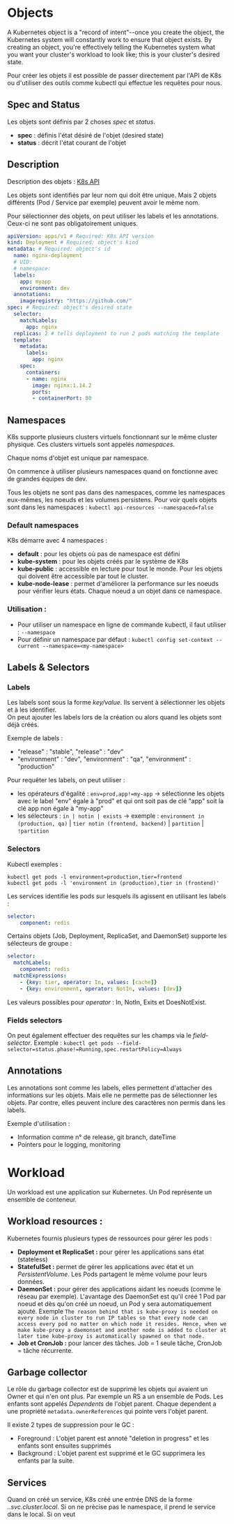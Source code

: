 # ObjectsA Kubernetes object is a "record of intent"--once you create the object, the Kubernetes system will constantly work to ensure that object exists. By creating an object, you're effectively telling the Kubernetes system what you want your cluster's workload to look like; this is your cluster's desired state.Pour créer les objets il est possible de passer directement par l'API de K8s ou d'utiliser des outils comme kubectl qui effectue les requêtes pour nous.## Spec and StatusLes objets sont définis par 2 choses *spec* et *status*.* **spec** : définis l'état désiré de l'objet (desired state)* **status** : décrit l'état courant de l'objet## DescriptionDescription des objets : [K8s API](https://kubernetes.io/docs/reference/generated/kubernetes-api/v1.21/)Les objets sont identifiés par leur nom qui doit être unique. Mais 2 objets différents (Pod / Service par exemple) peuvent avoir le même nom.Pour sélectionner des objets, on peut utiliser les labels et les annotations. Ceux-ci ne sont pas obligatoirement uniques.```yamlapiVersion: apps/v1 # Required: K8s API versionkind: Deployment # Required: object's kindmetadata: # Required: object's id  name: nginx-deployment  # UID:  # namespace:  labels:    app: myapp    environment: dev  annotations:    imageregistry: "https://github.com/"spec: # Required: object's desired state  selector:    matchLabels:      app: nginx  replicas: 2 # tells deployment to run 2 pods matching the template  template:    metadata:      labels:        app: nginx    spec:      containers:      - name: nginx        image: nginx:1.14.2        ports:        - containerPort: 80```## NamespacesK8s supporte plusieurs clusters virtuels fonctionnant sur le même cluster physique. Ces clusters virtuels sont appelés *namespaces*.Chaque noms d'objet est unique par namespace.On commence à utiliser plusieurs namespaces quand on fonctionne avec de grandes équipes de dev.Tous les objets ne sont pas dans des namespaces, comme les namespaces eux-mêmes, les noeuds et les volumes persistens.Pour voir quels objets sont dans les namespaces : ``kubectl api-resources --namespaced=false``### Default namespacesK8s démarre avec 4 namespaces :* **default** : pour les objets où pas de namespace est défini* **kube-system** : pour les objets créés par le système de K8s* **kube-public** : accessible en lecture pour tout le monde. Pour les objets qui doivent être accessible par tout le cluster.* **kube-node-lease** : permet d'améliorer la performance sur les noeuds pour vérifier leurs états. Chaque noeud a un objet dans ce namespace.### Utilisation :* Pour utiliser un namespace en ligne de commande kubectl, il faut utiliser : ``--namespace``* Pour définir un namespace par défaut : ``kubectl config set-context --current --namespace=<my-namespace>``## Labels & Selectors### LabelsLes labels sont sous la forme *key/value*. Ils servent à sélectionner les objets et à les identifier. <br/>On peut ajouter les labels lors de la création ou alors quand les objets sont déjà créés.Exemple de labels :* "release" : "stable", "release" : "dev"* "environment" : "dev", "environment" : "qa", "environment" : "production"Pour requêter les labels, on peut utiliser : * les opérateurs d'égalité : ``env=prod,app!=my-app`` -> sélectionne les objets avec le label "env" égale à "prod" et qui ont soit pas de clé "app" soit la clé app non égale à "my-app"* les sélecteurs : ``in | notin | exists`` -> exemple : ``environment in (production, qa)`` | ``tier notin (frontend, backend)`` | ``partition`` | ``!partition``### SelectorsKubectl exemples :```kubectl get pods -l environment=production,tier=frontendkubectl get pods -l 'environment in (production),tier in (frontend)'``` Les services identifie les pods sur lesquels ils agissent en utilisant les labels :```yamlselector:    component: redis```Certains objets (Job, Deployment, ReplicaSet, and DaemonSet) supporte les sélecteurs de groupe :```yamlselector:  matchLabels:    component: redis  matchExpressions:    - {key: tier, operator: In, values: [cache]}    - {key: environment, operator: NotIn, values: [dev]}```Les valeurs possibles pour *operator* : In, NotIn, Exits et DoesNotExist.### Fields selectorsOn peut également effectuer des requêtes sur les champs via le *field-selector*. Exemple :``kubectl get pods --field-selector=status.phase!=Running,spec.restartPolicy=Always``## AnnotationsLes annotations sont comme les labels, elles permettent d'attacher des informations sur les objets. Mais elle ne permette pas de sélectionner les objets.Par contre, elles peuvent inclure des caractères non permis dans les labels.Exemple d'utilisation : * Information comme n° de release, git branch, dateTime* Pointers pour le logging, monitoring# WorkloadUn workload est une application sur Kubernetes. Un Pod représente un ensemble de conteneur.## Workload resources :Kubernetes fournis plusieurs types de ressources pour gérer les pods :* **Deployment et ReplicaSet :** pour gérer les applications sans état (stateless)* **StatefulSet :** permet de gérer les applications avec état et un *PersistentVolume*. Les Pods partagent le même volume pour leurs données.* **DaemonSet :** pour gérer des applications aidant les noeuds (comme le réseau par exemple). L'avantage des DaemonSet est qu'il créé 1 Pod par noeud et dès qu'on créé un noeud, un Pod y sera automatiquement ajouté. Exemple ``The reason behind that is kube-proxy is needed on every node in cluster to run IP tables so that every node can access every pod no matter on which node it resides. Hence, when we make kube-proxy a daemonset and another node is added to cluster at later time kube-proxy is automatically spawned on that node.``* **Job et CronJob :** pour lancer des tâches. Job = 1 seule tâche, CronJob = tâche récurrente.## Garbage collectorLe rôle du garbage collector est de supprimé les objets qui avaient un Owner et qui n'en ont plus.Par exemple un RS a un ensemble de Pods. Les enfants sont appelés *Dependents* de l'objet parent.Chaque dependent a une propriété `metadata.ownerReferences` qui pointe vers l'objet parent.Il existe 2 types de suppression pour le GC :* Foreground : L'objet parent est annoté "deletion in progress" et les enfants sont ensuites supprimés* Background : L'objet parent est supprimé et le GC supprimera les enfants par la suite.## ServicesQuand on créé un service, K8s créé une entrée DNS de la forme *<service-name>.<namespace-name>.svc.cluster.local*.Si on ne précise pas le namespace, il prend le service dans le local. Si on veut 